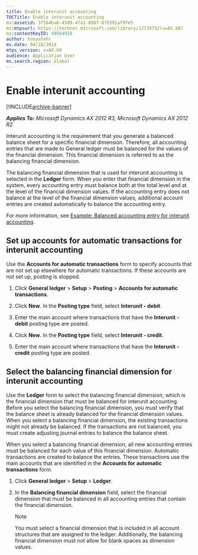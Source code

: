 ```yaml
---
title: Enable interunit accounting
TOCTitle: Enable interunit accounting
ms:assetid: 3f564ba6-4509-4fa1-898f-875591af9fe5
ms:mtpsurl: https://technet.microsoft.com/library/JJ729752(v=AX.60)
ms:contentKeyID: 49564918
author: tonyafehr
ms.date: 04/18/2014
mtps_version: v=AX.60
audience: Application User
ms.search.region: Global
---
```


# Enable interunit accounting 


[!INCLUDE[archive-banner](includes/archive-banner.md)]


_**Applies To:** Microsoft Dynamics AX 2012 R3, Microsoft Dynamics AX 2012 R2_

Interunit accounting is the requirement that you generate a balanced balance sheet for a specific financial dimension. Therefore, all accounting entries that are made to General ledger must be balanced for the values of the financial dimension. This financial dimension is referred to as the balancing financial dimension.

The balancing financial dimension that is used for interunit accounting is selected in the **Ledger** form. When you enter that financial dimension in the system, every accounting entry must balance both at the total level and at the level of the financial dimension values. If the accounting entry does not balance at the level of the financial dimension values, additional account entries are created automatically to balance the accounting entry.

For more information, see [Example: Balanced accounting entry for interunit accounting](example-balanced-accounting-entry-for-interunit-accounting.md).

## Set up accounts for automatic transactions for interunit accounting

Use the **Accounts for automatic transactions** form to specify accounts that are not set up elsewhere for automatic transactions. If these accounts are not set up, posting is stopped.

1.  Click **General ledger** \> **Setup** \> **Posting** \> **Accounts for automatic transactions**.

2.  Click **New**. In the **Posting type** field, select **Interunit - debit**.

3.  Enter the main account where transactions that have the **Interunit - debit** posting type are posted.

4.  Click **New**. In the **Posting type** field, select **Interunit - credit**.

5.  Enter the main account where transactions that have the **Interunit - credit** posting type are posted.

## Select the balancing financial dimension for interunit accounting

Use the **Ledger** form to select the balancing financial dimension, which is the financial dimension that must be balanced for interunit accounting. Before you select the balancing financial dimension, you must verify that the balance sheet is already balanced for the financial dimension values. When you select a balancing financial dimension, the existing transactions might not already be balanced. If the transactions are not balanced, you must create adjusting journal entries to balance the balance sheet.

When you select a balancing financial dimension, all new accounting entries must be balanced for each value of this financial dimension. Automatic transactions are created to balance the entries. These transactions use the main accounts that are identified in the **Accounts for automatic transactions** form.

1.  Click **General ledger** \> **Setup** \> **Ledger**.

2.  In the **Balancing financial dimension** field, select the financial dimension that must be balanced in all accounting entries that contain the financial dimension.
    

    > [!NOTE]
    > <P>You must select a financial dimension that is included in all account structures that are assigned to the ledger. Additionally, the balancing financial dimension must not allow for blank spaces as dimension values.</P>


  


